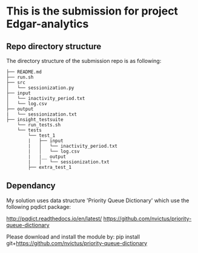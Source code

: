  
# This is the submission for project Edgar-analytics
## Repo directory structure

The directory structure of the submission repo is as following:

    ├── README.md 
    ├── run.sh
    ├── src
    │   └── sessionization.py
    ├── input
    │   └── inactivity_period.txt
    │   └── log.csv
    ├── output
    |   └── sessionization.txt
    ├── insight_testsuite
        └── run_tests.sh
        └── tests
            └── test_1
            |   ├── input
            |   │   └── inactivity_period.txt
            |   │   └── log.csv
            |   |__ output
            |   │   └── sessionization.txt
            ├── extra_test_1 
                    
## Dependancy

My solution uses data structure 'Priority Queue Dictionary' which use the following pqdict package:

http://pqdict.readthedocs.io/en/latest/
https://github.com/nvictus/priority-queue-dictionary

Please download and install the module by:
pip install git+https://github.com/nvictus/priority-queue-dictionary

